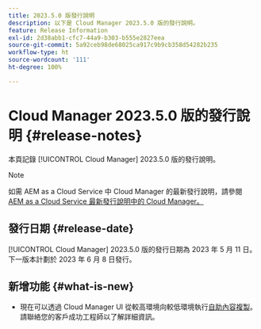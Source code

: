 ```yaml
---
title: 2023.5.0 版發行說明
description: 以下是 Cloud Manager 2023.5.0 版的發行說明。
feature: Release Information
exl-id: 2d38abb1-cfc7-44a9-b303-b555e2827eea
source-git-commit: 5a92ceb98de68025ca917c9b9cb358d54282b235
workflow-type: ht
source-wordcount: '111'
ht-degree: 100%

---
```



# Cloud Manager 2023.5.0 版的發行說明 {#release-notes}

本頁記錄 [!UICONTROL Cloud Manager] 2023.5.0 版的發行說明。

>[!NOTE]
>
>如需 AEM as a Cloud Service 中 Cloud Manager 的最新發行說明，請參閱 [AEM as a Cloud Service 最新發行說明中的 Cloud Manager。](https://experienceleague.adobe.com/docs/experience-manager-cloud-service/content/implementing/using-cloud-manager/release-notes-cloud-manager/release-notes-cm-current.html)

## 發行日期 {#release-date}

[!UICONTROL Cloud Manager] 2023.5.0 版的發行日期為 2023 年 5 月 11 日。下一版本計劃於 2023 年 6 月 8 日發行。

## 新增功能 {#what-is-new}

* 現在可以透過 Cloud Manager UI 從較高環境向較低環境執行[自助內容複製](/help/using/content-copy.md)。請聯絡您的客戶成功工程師以了解詳細資訊。
